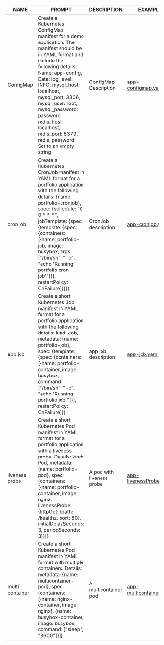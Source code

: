 |NAME|PROMPT|DESCRIPTION|EXAMPLE|
|----|------|-----------|-------|
|ConfigMap|Create a Kubernetes ConfigMap manifest for a demo application. The manifest should be in YAML format and include the following details: Name: app-config, Data: log_level: INFO, mysql_host: localhost, mysql_port: 3306, mysql_user: root, mysql_password: password, redis_host: localhost, redis_port: 6379, redis_password: Set to an empty string|ConfigMap Description|[app-configmap.yaml](/yaml/app-configmap.yaml)
|cron job|Create a Kubernetes CronJob manifest in YAML format for a portfolio application with the following details:  {name: portfolio-cronjob}, spec: {schedule: "0 0 * * *", jobTemplate: {spec: {template: {spec: {containers: [{name: portfolio-job, image: busybox, args: ["/bin/sh", "-c", "echo 'Running portfolio cron job'"]}], restartPolicy: OnFailure}}}}}| CronJob description|[app-cronjob.yaml](/yaml/app-cronjob.yaml)
|app job|Create a short Kubernetes Job manifest in YAML format for a portfolio application with the following details: kind: Job, metadata: {name: portfolio-job}, spec: {template: {spec: {containers: [{name: portfolio-container, image: busybox, command: ["/bin/sh", "-c", "echo 'Running portfolio job'"]}], restartPolicy: OnFailure}}}| app job description|[app-job.yaml](/yaml/app-job.yaml)
|liveness probe|Create a short Kubernetes Pod manifest in YAML format for a portfolio application with a liveness probe. Details: kind: Pod, metadata: {name: portfolio-pod}, spec: {containers: [{name: portfolio-container, image: nginx, livenessProbe: {httpGet: {path: /healthz, port: 80}, initialDelaySeconds: 3, periodSeconds: 3}}]}|A pod with liveness probe|[app-livenessProbe.yaml](/yaml/app-livenessProbe.yaml)
|multi container|Create a short Kubernetes Pod manifest in YAML format with multiple containers. Details: metadata: {name: multicontainer-pod}, spec: {containers: [{name: nginx-container, image: nginx}, {name: busybox-container, image: busybox, command: ["sleep", "3600"]}]}| A multicontainer pod | [app-multicontainer.yaml](/yaml/app-multicontainer.yaml)
